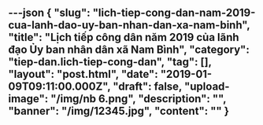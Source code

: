 ---json
{
    "slug": "lich-tiep-cong-dan-nam-2019-cua-lanh-dao-uy-ban-nhan-dan-xa-nam-binh",
    "title": "Lịch tiếp công dân năm 2019 của lãnh đạo  Ủy ban nhân dân xã Nam Bình",
    "category": "tiep-dan.lich-tiep-cong-dan",
    "tag": [],
    "layout": "post.html",
    "date": "2019-01-09T09:11:00.000Z",
    "draft": false,
    "upload-image": "/img/nb 6.png",
    "description": "",
    "banner": "/img/12345.jpg",
    "__content__": ""
}
---
<p><img alt="" src="/img/nb 1.png" /></p>

<p><img alt="" src="/img/nb 2.png" /></p>

<p><img alt="" src="/img/nb 3.png" /></p>

<p><img alt="" src="/img/nb 4.png" /></p>

<p><img alt="" src="/img/nb 5.png" /></p>

<p><img alt="" src="/img/nb 6.png" /></p>
